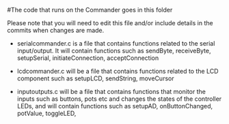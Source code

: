 #The code that runs on the Commander goes in this folder

Please note that you will need to edit this file and/or include details in the commits when changes are made.

* serialcommander.c is a file that contains functions related to the serial input/output. It will contain functions such as sendByte, receiveByte, setupSerial, initiateConnection, acceptConnection

* lcdcommander.c will be a file that contains functions related to the LCD component such as setupLCD, sendString, moveCursor

* inputoutputs.c will be a file that contains functions that monitor the inputs such as buttons, pots etc and changes the states of the controller LEDs, and will contain functions such as setupAD, onButtonChanged, potValue, toggleLED, 
